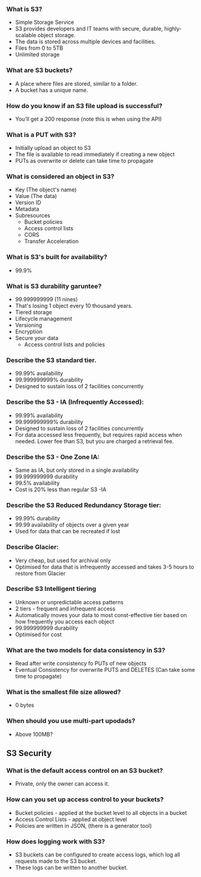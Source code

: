 ### What is S3?
- Simple Storage Service
- S3 provides developers and IT teams with secure, durable, highly-scalable 
object storage.
- The data is stored across multiple devices and facilities.
- Files from 0 to 5TB
- Unlimited storage

### What are S3 buckets?
- A place where files are stored, similar to a folder.
- A bucket has a unique name.

### How do you know if an S3 file upload is successful?
- You'll get a 200 response (note this is when using the API)

### What is a PUT with S3?
- Initially upload an object to S3
- The file is available to read immediately if creating a new object
- PUTs as overwrite or delete can take time to propagate

### What is considered an object in S3?
- Key (The object's name)
- Value (The data)
- Version ID
- Metadata
- Subresources
    - Bucket policies
    - Access control lists
    - CORS
    - Transfer Acceleration
   
### What is S3's built for availability?
- 99.9%

### What is S3 durability garuntee?
- 99.999999999 (11 nines)
- That's losing 1 object every 10 thousand years.
- Tiered storage
- Lifecycle management
- Versioning
- Encryption
- Secure your data
    - Access control lists and policies
    
### Describe the S3 standard tier.
- 99.99% availability
- 99.999999999% durability
- Designed to sustain loss of 2 facilities concurrently

### Describe the S3 - IA (Infrequently Accessed):
- 99.99% availability
- 99.999999999% durability
- Designed to sustain loss of 2 facilities concurrently
- For data accessed less frequently, but requires rapid access when needed. 
Lower fee than S3, but you are charged a retrieval fee.

### Describe the S3 - One Zone IA:
- Same as IA, but only stored in a single availability
- 99.999999999 durability
- 99.5% availability
- Cost is 20% less than regular S3 -IA

### Describe the S3 Reduced Redundancy Storage tier:
- 99.99% durability
- 99.99 availability of objects over a given year
- Used for data that can be recreated if lost

### Describe Glacier:
- Very cheap, but used for archival only
- Optimised for data that is infrequently accessed and takes 3-5 hours to 
restore from Glacier

### Describe S3 Intelligent tiering
- Unknown or unpredictable access patterns
- 2 tiers - frequent and infrequent access
- Automatically moves your data to most const-effective tier based on how 
frequently you access each object
- 99.999999999 durability 
- Optimised for cost

### What are the two models for data consistency in S3?
- Read after write consistency fo PUTs of new objects
- Eventual Consistency for overwrite PUTS and DELETES (Can take some time to 
propagate)


### What is the smallest file size allowed?
- 0 bytes

### When should you use multi-part upodads?
- Above 100MB?

## S3 Security
### What is the default access control on an S3 bucket?
- Private, only the owner can access it.

### How can you set up access control to your buckets?
- Bucket policies - applied at the bucket level to all objects in a bucket
- Access Control Lists - applied at object level
- Policies are written in JSON, (there is a generator tool)

### How does logging work with S3?
- S3 buckets can be configured to create access logs, which log all requests 
made to the S3 bucket. 
- These logs can be written to another bucket.

